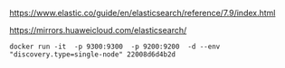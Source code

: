 https://www.elastic.co/guide/en/elasticsearch/reference/7.9/index.html

https://mirrors.huaweicloud.com/elasticsearch/

`docker run -it  -p 9300:9300  -p 9200:9200  -d --env "discovery.type=single-node" 22008d6d4b2d`
